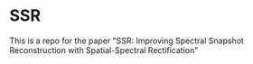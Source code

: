# SSR
This is a repo for the paper "SSR: Improving Spectral Snapshot Reconstruction with Spatial-Spectral Rectification"
